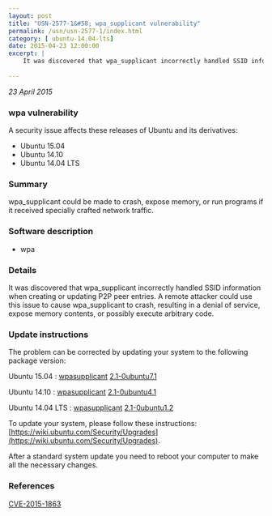 ```yaml
---
layout: post
title: "USN-2577-1&#58; wpa_supplicant vulnerability"
permalink: /usn/usn-2577-1/index.html
category: [ ubuntu-14.04-lts]
date: 2015-04-23 12:00:00
excerpt: |
    It was discovered that wpa_supplicant incorrectly handled SSID information when creating or updating P2P peer entries. A remote attacker could use this issue to cause wpa_supplicant to crash, resulting in a denial of service, expose memory contents, or possibly execute arbitrary code. 
    
--- 
```

 
 

*23 April 2015*

### wpa vulnerability

A security issue affects these releases of Ubuntu and its derivatives:

* Ubuntu 15.04
* Ubuntu 14.10
* Ubuntu 14.04 LTS

### Summary

wpa_supplicant could be made to crash, expose memory, or run programs if it received specially crafted network traffic.

### Software description

* wpa 

### Details

It was discovered that wpa_supplicant incorrectly handled SSID information when creating or updating P2P peer entries. A remote attacker could use this issue to cause wpa_supplicant to crash, resulting in a denial of service, expose memory contents, or possibly execute arbitrary code. 

### Update instructions

The problem can be corrected by updating your system to the following package version:

Ubuntu 15.04
 : [wpasupplicant](https://launchpad.net/ubuntu/+source/wpa) <span> [2.1-0ubuntu7.1](https://launchpad.net/ubuntu/+source/wpa/2.1-0ubuntu7.1) </span> 

Ubuntu 14.10
 : [wpasupplicant](https://launchpad.net/ubuntu/+source/wpa) <span> [2.1-0ubuntu4.1](https://launchpad.net/ubuntu/+source/wpa/2.1-0ubuntu4.1) </span> 

Ubuntu 14.04 LTS
 : [wpasupplicant](https://launchpad.net/ubuntu/+source/wpa) <span> [2.1-0ubuntu1.2](https://launchpad.net/ubuntu/+source/wpa/2.1-0ubuntu1.2) </span> 

To update your system, please follow these instructions: [https://wiki.ubuntu.com/Security/Upgrades](https://wiki.ubuntu.com/Security/Upgrades).

After a standard system update you need to reboot your computer to make all the necessary changes. 

### References

 
 [CVE-2015-1863](http://people.ubuntu.com/~ubuntu-security/cve/CVE-2015-1863)
 

